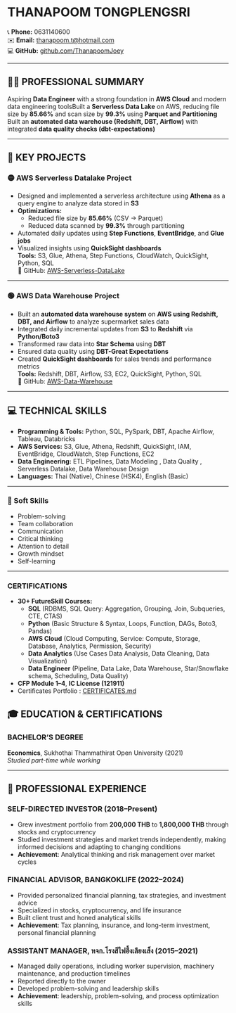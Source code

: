 # THANAPOOM TONGPLENGSRI

📞 **Phone:** 0631140600  
✉️ **Email:** thanapoom.t@hotmail.com  
💻 **GitHub:** [github.com/ThanapoomJoey](https://github.com/ThanapoomJoey)

---

## 🧑‍💼 PROFESSIONAL SUMMARY

Aspiring **Data Engineer** with a strong foundation in **AWS Cloud** and modern data engineering toolsBuilt a **Serverless Data Lake** on AWS, reducing file size by **85.66%** and scan size by **99.3%** using **Parquet and Partitioning**
Built an **automated data warehouse (Redshift, DBT, Airflow)** with integrated **data quality checks (dbt-expectations)**

---

## 🚀 KEY PROJECTS

### 🟡 AWS Serverless Datalake Project
- Designed and implemented a serverless architecture using **Athena** as a query engine to analyze data stored in **S3**
- **Optimizations:**
  - Reduced file size by **85.66%** (CSV → Parquet)
  - Reduced data scanned by **99.3%** through partitioning
- Automated daily updates using **Step Functions**, **EventBridge**, and **Glue jobs**
- Visualized insights using **QuickSight dashboards**  
**Tools:** S3, Glue, Athena, Step Functions, CloudWatch, QuickSight, Python, SQL  
🔗 GitHub: [AWS-Serverless-DataLake](https://github.com/ThanapoomJoey/AWS-Serverless-DataLake)

---

### 🟢 AWS Data Warehouse Project
- Built an **automated data warehouse system** on **AWS using Redshift, DBT, and Airflow** to analyze supermarket sales data
- Integrated daily incremental updates from **S3** to **Redshift** via **Python/Boto3**
- Transformed raw data into **Star Schema** using **DBT**
- Ensured data quality using **DBT-Great Expectations**
- Created **QuickSight dashboards** for sales trends and performance metrics  
**Tools:** Redshift, DBT, Airflow, S3, EC2, QuickSight, Python, SQL  
🔗 GitHub: [AWS-Data-Warehouse](https://github.com/ThanapoomJoey/AWS-Data-Warehouse)

---

## 💻 TECHNICAL SKILLS

- **Programming & Tools:** Python, SQL, PySpark, DBT, Apache Airflow, Tableau, Databricks
- **AWS Services:** S3, Glue, Athena, Redshift, QuickSight, IAM, EventBridge, CloudWatch, Step Functions, EC2  
- **Data Engineering:** ETL Pipelines, Data Modeling , Data Quality , Serverless Datalake, Data Warehouse Design
- **Languages:** Thai (Native), Chinese (HSK4), English (Basic)

---

### 🧠 Soft Skills
- Problem-solving  
- Team collaboration  
- Communication  
- Critical thinking  
- Attention to detail  
- Growth mindset  
- Self-learning

---

### CERTIFICATIONS
- **30+ FutureSkill Courses:**
  - **SQL** (RDBMS, SQL Query: Aggregation, Grouping, Join, Subqueries, CTE, CTAS)
  - **Python** (Basic Structure & Syntax, Loops, Function, DAGs, Boto3, Pandas)
  - **AWS Cloud** (Cloud Computing, Service: Compute, Storage, Database, Analytics, Permission, Security)
  - **Data Analytics** (Use Cases Data Analysis, Data Cleaning, Data Visualization)
  - **Data Engineer** (Pipeline, Data Lake, Data Warehouse, Star/Snowflake schema, Scheduling, Data Quality)
- **CFP Module 1–4**, **IC License (121911)**
- Certificates Portfolio : [CERTIFICATES.md](CERTIFICATES.md)

## 🎓 EDUCATION & CERTIFICATIONS

### BACHELOR’S DEGREE
**Economics**, Sukhothai Thammathirat Open University (2021)  
*Studied part-time while working*

---

## 🏢 PROFESSIONAL EXPERIENCE

### SELF-DIRECTED INVESTOR (2018–Present)
- Grew investment portfolio from **200,000 THB** to **1,800,000 THB** through stocks and cryptocurrency
- Studied investment strategies and market trends independently, making informed decisions and adapting to changing conditions
- **Achievement**: Analytical thinking and risk management over market cycles

### FINANCIAL ADVISOR, BANGKOKLIFE (2022–2024)
- Provided personalized financial planning, tax strategies, and investment advice
- Specialized in stocks, cryptocurrency, and life insurance
- Built client trust and honed analytical skills
- **Achievement**: Tax planning, insurance, and long-term investment, personal financial planning

### ASSISTANT MANAGER, หจก.โรงสีไฟอึ้งเลียงเส็ง (2015–2021)
- Managed daily operations, including worker supervision, machinery maintenance, and production timelines
- Reported directly to the owner
- Developed problem-solving and leadership skills
- **Achievement**: leadership, problem-solving, and process optimization skills